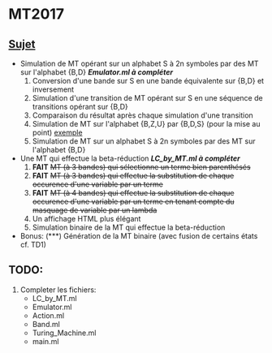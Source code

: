 # MT2017

## [Sujet](http://www-verimag.imag.fr/~perin/enseignement/L3/mcal/projet/)

- Simulation de MT opérant sur un alphabet S à 2n symboles par des MT sur l'alphabet {B,D} ***Emulator.ml à compléter***
    1. Conversion d'une bande sur S en une bande équivalente sur {B,D} et inversement
    2. Simulation d'une transition de MT opérant sur S en une séquence de transitions opérant sur {B,D}
    3. Comparaison du résultat après chaque simulation d'une transition
    4. Simulation de MT sur l'alphabet {B,Z,U} par {B,D,S} (pour la mise au point) [exemple](http://www-verimag.imag.fr/~perin/enseignement/L3/mcal/projet/binary_simulation_TM_incr.html)
    5. Simulation de MT sur un alphabet S à 2n symboles par des MT sur l'alphabet {B,D}
- Une MT qui effectue la beta-réduction ***LC\_by\_MT.ml à compléter***
    1. **FAIT** ~~MT (à 3 bandes) qui sélectionne un terme bien parenthésés~~
    2. **FAIT** ~~MT (à 3 bandes) qui effectue la substitution de chaque occurence d'une variable par un terme~~
    3. **FAIT** ~~MT (à 4 bandes) qui effectue la substitution de chaque occurence d'une variable par un terme en tenant compte du masquage de variable par un lambda~~
    4. Un affichage HTML plus élégant
    5. Simulation binaire de la MT qui effectue la beta-réduction
- Bonus: (***) Génération de la MT binaire (avec fusion de certains états cf. TD1)


## TODO: 
1. Completer les fichiers: 
    - LC\_by\_MT.ml
    - Emulator.ml
    - Action.ml
    - Band.ml
    - Turing_Machine.ml
    - main.ml
